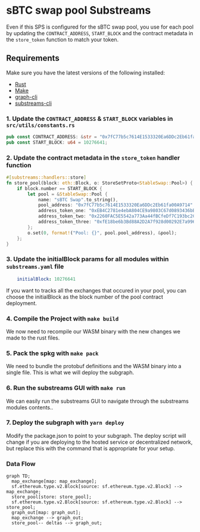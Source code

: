 
# sBTC swap pool Substreams

Even if this SPS is configured for the sBTC swap pool, you use for each pool by updating the `CONTRACT_ADDRESS`, `START_BLOCK` and the contract metadata in the `store_token` function to match your token.

## Requirements

Make sure you have the latest versions of the following installed:

- [Rust](https://rustup.rs/)
- [Make](https://formulae.brew.sh/formula/make)
- [graph-cli](https://thegraph.com/docs/en/cookbook/quick-start/#2-install-the-graph-cli)
- [substreams-cli](https://substreams.streamingfast.io/getting-started/installing-the-cli)

### 1. Update the `CONTRACT_ADDRESS` & `START_BLOCK` variables in `src/utils/constants.rs`

```rust
pub const CONTRACT_ADDRESS: &str = "0x7fC77b5c7614E1533320Ea6DDc2Eb61fa00A9714";
pub const START_BLOCK: u64 = 10276641;
```

### 2. Update the contract metadata in the `store_token` handler function

```rust
#[substreams::handlers::store]
fn store_pool(block: eth::Block, o: StoreSetProto<StableSwap::Pool>) {
    if block.number == START_BLOCK {
        let pool = &StableSwap::Pool {
            name: "sBTC Swap".to_string(),
            pool_address: "0x7fC77b5c7614E1533320Ea6DDc2Eb61fa00A9714".to_string(),
            address_token_one: "0xEB4C2781e4ebA804CE9a9803C67d0893436bB27D".to_string(),
            address_token_two: "0x2260FAC5E5542a773Aa44fBCfeDf7C193bc2C599".to_string(),
            address_token_three: "0xfE18be6b3Bd88A2D2A7f928d00292E7a9963CfC6".to_string(),
        };
        o.set(0, format!("Pool: {}", pool.pool_address), &pool);
    };
}
```

### 3. Update the initialBlock params for all modules within `substreams.yaml` file

```yaml
    initialBlock: 10276641
```

If you want to tracks all the exchanges that occured in your pool, you can choose the initialBlock as the block number of the pool contract deployment.

### 4. Compile the Project with `make build`

We now need to recompile our WASM binary with the new changes we made to the rust files.

### 5. Pack the spkg with `make pack`

We need to bundle the protobuf definitions and the WASM binary into a single file. This is what we will deploy the subgraph.

### 6. Run the substreams GUI with `make run`

We can easily run the substreams GUI to navigate through the substreams modules contents..

### 7. Deploy the subgraph with `yarn deploy`

Modify the package.json to point to your subgraph.
The deploy script will change if you are deploying to the hosted service or decentralized network, but replace this with the command that is appropriate for your setup.

### Data Flow

```mermaid
graph TD;
  map_exchange[map: map_exchange];
  sf.ethereum.type.v2.Block[source: sf.ethereum.type.v2.Block] --> map_exchange;
  store_pool[store: store_pool];
  sf.ethereum.type.v2.Block[source: sf.ethereum.type.v2.Block] --> store_pool;
  graph_out[map: graph_out];
  map_exchange --> graph_out;
  store_pool-- deltas --> graph_out;

```